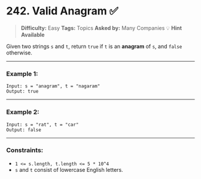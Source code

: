 # 242. Valid Anagram ✅

> **Difficulty:** Easy
> **Tags:** Topics
> **Asked by:** Many Companies
> 💡 **Hint Available**

Given two strings `s` and `t`, return `true` if `t` is an **anagram** of `s`, and `false` otherwise.

---

### Example 1:

```text
Input: s = "anagram", t = "nagaram"
Output: true
```

---

### Example 2:

```text
Input: s = "rat", t = "car"
Output: false
```

---

### Constraints:

* `1 <= s.length, t.length <= 5 * 10^4`
* `s` and `t` consist of lowercase English letters.
